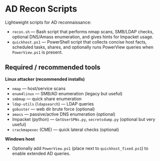 # AD Recon Scripts

 Lightweight scripts for AD reconnaissance:

- `recon.sh` — Bash script that performs nmap scans, SMB/LDAP checks, optional DNS/Amass enumeration, and gives hints for Impacket usage.
- `quickhost.ps1` — PowerShell script that collects concise host facts, scheduled tasks, shares, and optionally runs PowerView queries when `PowerView.ps1` is present.

## Required / recommended tools

**Linux attacker (recommended installs)**

- `nmap` — host/service scans
- `enum4linux` — SMB/AD enumeration (legacy but useful)
- `smbmap` — quick share enumeration
- `ldap-utils` (`ldapsearch`) — LDAP queries
- `gobuster` — web dir brute force (optional)
- `amass` — passive/active DNS enumeration (optional)
- Impacket (python) — `GetUserSPNs.py`, `secretsdump.py` (optional but very useful)
- `crackmapexec` (CME) — quick lateral checks (optional)

**Windows host**

- Optionally add `PowerView.ps1` (place next to `quickhost_fixed.ps1`) to enable extended AD queries.
